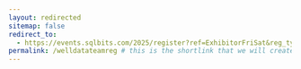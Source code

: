 ```yaml
---
layout: redirected
sitemap: false
redirect_to:
  - https://events.sqlbits.com/2025/register?ref=ExhibitorFriSat&reg_type_id=805683&c_5623523=555f1fad-8474-4f33-b660-c256e57a416c&company=WellData%20Limited # This is where it will be redirected  - must be a complete url and a space after the -
permalink: /welldatateamreg # this is the shortlink that we will create the / is required - MUST MATCH the name of the file amd a space after the :
---
```

